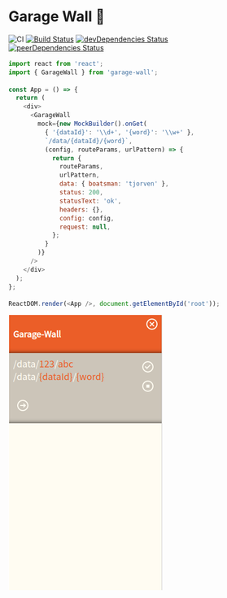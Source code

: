 # Garage Wall :tennis:

![CI](https://github.com/snrn-Pontus/garage-wall/workflows/CI/badge.svg)
[![Build Status](https://travis-ci.org/snrn-Pontus/garage-wall.svg?branch=master)](https://travis-ci.org/snrn-Pontus/garage-wall)
[![devDependencies Status](https://david-dm.org/snrn-Pontus/garage-wall/dev-status.svg)](https://david-dm.org/snrn-Pontus/garage-wall?type=dev)
[![peerDependencies Status](https://david-dm.org/snrn-Pontus/garage-wall/peer-status.svg)](https://david-dm.org/snrn-Pontus/garage-wall?type=peer)

```javascript
import react from 'react';
import { GarageWall } from 'garage-wall';

const App = () => {
  return (
    <div>
      <GarageWall
        mock={new MockBuilder().onGet(
          { '{dataId}': '\\d+', '{word}': '\\w+' },
          `/data/{dataId}/{word}`,
          (config, routeParams, urlPattern) => {
            return {
              routeParams,
              urlPattern,
              data: { boatsman: 'tjorven' },
              status: 200,
              statusText: 'ok',
              headers: {},
              config: config,
              request: null,
            };
          }
        )}
      />
    </div>
  );
};

ReactDOM.render(<App />, document.getElementById('root'));
```

![logo](./assets/preview.png)
